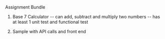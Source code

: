 Assignment Bundle
1. Base 7 Calculator
    -- can add, subtract and multiply two numbers
    -- has at least 1 unit test and functional test

2. Sample with API calls and front end